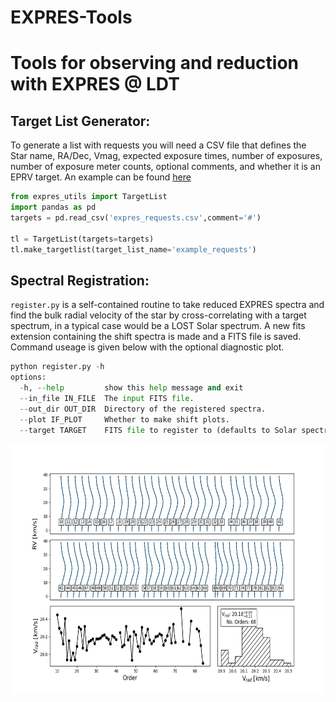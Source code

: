 # EXPRES-Tools
Tools for observing and reduction with EXPRES @ LDT
====================

## Target List Generator:

To generate a list with requests you will need a CSV file that defines the Star name, RA/Dec, Vmag, expected exposure times, number of exposures, number of exposure meter counts, optional comments, and whether it is an EPRV target. An example can be found [here](https://docs.google.com/spreadsheets/d/e/2PACX-1vRBx1Q26pa51QyiDdIfm-f0kFNy1WNvIBXu73HvWoPqu7Q9luI9av4UNeQ1Id_nfTWrEQv6VHy0KltG/pubhtml?gid=1181914448&single=true "EXPRES Request Example")

```python
from expres_utils import TargetList
import pandas as pd
targets = pd.read_csv('expres_requests.csv',comment='#')
  
tl = TargetList(targets=targets)
tl.make_targetlist(target_list_name='example_requests')
  ```

## Spectral Registration:

`register.py` is a self-contained routine to take reduced EXPRES spectra and find the bulk radial velocity of the star by cross-correlating with a target spectrum, in a typical case would be a LOST Solar spectrum. A new fits extension containing the shift spectra is made and a FITS file is saved. Command useage is given below with the optional diagnostic plot. 

```python
python register.py -h
options:
  -h, --help         show this help message and exit
  --in_file IN_FILE  The input FITS file.
  --out_dir OUT_DIR  Directory of the registered spectra.
  --plot IF_PLOT     Whether to make shift plots.
  --target TARGET    FITS file to register to (defaults to Solar spectrum).
  ```

<img src="https://github.com/aspolanski/EXPRES-Tools/blob/main/HD19994_shift_plot.png" width="650" height="400" />
